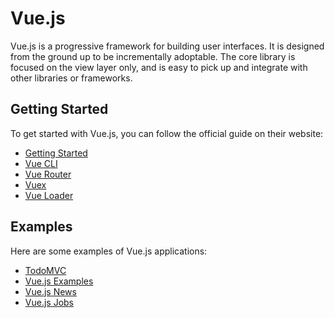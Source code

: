#   Vue.js

Vue.js is a progressive framework for building user interfaces. It is designed from the ground up to be incrementally adoptable. The core library is focused on the view layer only, and is easy to pick up and integrate with other libraries or frameworks.

## Getting Started

To get started with Vue.js, you can follow the official guide on their website:

- [Getting Started](https://vuejs.org/v2/guide/index.html)
- [Vue CLI](https://cli.vuejs.org/)
- [Vue Router](https://router.vuejs.org/)
- [Vuex](https://vuex.vuejs.org/)
- [Vue Loader](https://vue-loader.vuejs.org/)

## Examples

Here are some examples of Vue.js applications:

- [TodoMVC](https://todomvc.com/examples/vue/)
- [Vue.js Examples](https://vuejsexamples.com/)
- [Vue.js News](https://news.vuejs.org/)
- [Vue.js Jobs](https://vuejobs.com/)